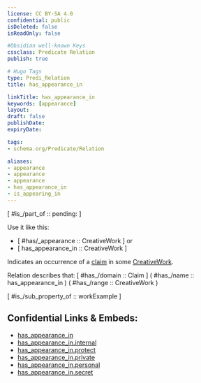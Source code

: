 ```yaml
---
license: CC BY-SA 4.0
confidential: public
isDeleted: false
isReadOnly: false

#Obsidian well-known Keys
cssclass: Predicate Relation
publish: true

# Hugo Tags
type: Predi_Relation
title: has_appearance_in

linkTitle: has_appearance_in
keywords: [appearance]
layout: 
draft: false
publishDate:
expiryDate: 

tags:
- schema.org/Predicate/Relation

aliases:
- appearance
- appearance
- appearance
- has_appearance_in
- is_appearing_in
---
```


[ #is_/part_of :: pending: ]

Use it like this: 
- [ #has/_appearance :: CreativeWork ] or 
- [ has_appearance_in :: CreativeWork ] 

Indicates an occurrence of a [claim](schema.org/Type/is_a_/creative_work/claim.md) in some [CreativeWork](CreativeWork).

Relation describes that: 
[ #has_/domain  :: Claim ]
( #has_/name :: has_appearance_in )
( #has_/range :: CreativeWork )

[ #is_/sub_property_of  :: workExample ]



## Confidential Links & Embeds: 
- [has_appearance_in](../../../../../_public/schema.org/Predicate/Relations/has/has_appearance_in.md) 
- [has_appearance_in.internal](../../../../../_internal/schema.org/Predicate/Relations/has/has_appearance_in.internal.md) 
- [has_appearance_in.protect](../../../../../_protect/schema.org/Predicate/Relations/has/has_appearance_in.protect.md) 
- [has_appearance_in.private](../../../../../_private/schema.org/Predicate/Relations/has/has_appearance_in.private.md) 
- [has_appearance_in.personal](../../../../../_personal/schema.org/Predicate/Relations/has/has_appearance_in.personal.md) 
- [has_appearance_in.secret](../../../../../_secret/schema.org/Predicate/Relations/has/has_appearance_in.secret.md) 

